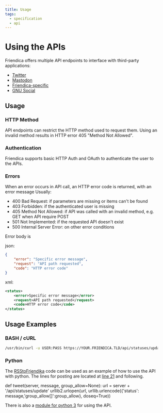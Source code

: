 ```yaml
---
title: Usage
tags:
  - specification
  - api
---
```

# Using the APIs

<!-- markdownlint-disable MD010 MD013 MD024 -->

Friendica offers multiple API endpoints to interface with third-party applications:

- [Twitter](./twitter.md)
- [Mastodon](./mastodon.md)
- [Friendica-specific](./friendica.md)
- [GNU Social](./gnu-social.md)

## Usage

### HTTP Method

API endpoints can restrict the HTTP method used to request them.
Using an invalid method results in HTTP error 405 "Method Not Allowed".

### Authentication

Friendica supports basic HTTP Auth and OAuth to authenticate the user to the APIs.

### Errors

When an error occurs in API call, an HTTP error code is returned, with an error message
Usually:

* 400 Bad Request: if parameters are missing or items can't be found
* 403 Forbidden: if the authenticated user is missing
* 405 Method Not Allowed: if API was called with an invalid method, e.g. GET when API require POST
* 501 Not Implemented: if the requested API doesn't exist
* 500 Internal Server Error: on other error conditions

Error body is

json:

```json
{
    "error": "Specific error message",
    "request": "API path requested",
    "code": "HTTP error code"
}
```

xml:

```xml
<status>
    <error>Specific error message</error>
    <request>API path requested</request>
    <code>HTTP error code</code>
</status>
```

## Usage Examples

### BASH / cURL

```sh
/usr/bin/curl -u USER:PASS https://YOUR.FRIENDICA.TLD/api/statuses/update.xml -d source="some source id" -d status="the status you want to post"
```

### Python

The [RSStoFriendika](https://github.com/pafcu/RSStoFriendika) code can be used as an example of how to use the API with python.
The lines for posting are located at [line 21](https://github.com/pafcu/RSStoFriendika/blob/master/RSStoFriendika.py#L21) and following.

def tweet(server, message, group_allow=None):
url = server + '/api/statuses/update'
urllib2.urlopen(url, urllib.urlencode({'status': message,'group_allow[]':group_allow}, doseq=True))

There is also a [module for python 3](https://bitbucket.org/tobiasd/python-friendica) for using the API.
